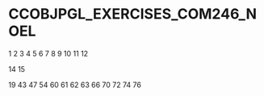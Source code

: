 # CCOBJPGL_EXERCISES_COM246_NOEL


1
2
3
4
5
6
7
8
9
10
11
12

14
15

19
43
47
54
60
61
62
63
66
70
72
74
76
